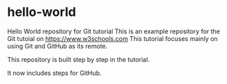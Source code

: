 # hello-world
Hello World repository for Git tutorial
This is an example repository for the Git tutoial on https://www.w3schools.com
This tutorial focuses mainly on using Git and GitHub as its remote.

This repository is built step by step in the tutorial.

It now includes steps for GitHub.
